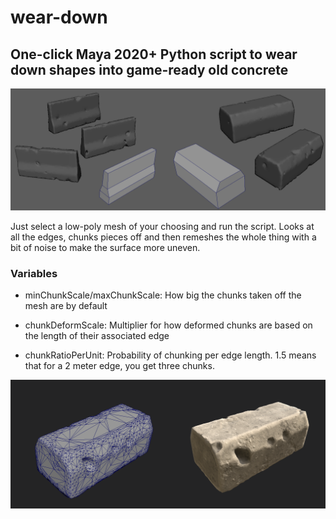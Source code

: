 # wear-down
## One-click Maya 2020+ Python script to wear down shapes into game-ready old concrete

![header](/images/header.png)

Just select a low-poly mesh of your choosing and run the script. Looks at all the edges, chunks pieces off and then remeshes the whole thing with a bit of noise to make the surface more uneven.

### Variables

- minChunkScale/maxChunkScale: How big the chunks taken off the mesh are by default

- chunkDeformScale: Multiplier for how deformed chunks are based on the length of their associated edge

- chunkRatioPerUnit: Probability of chunking per edge length. 1.5 means that for a 2 meter edge, you get three chunks.

![footer](/images/footer.png)